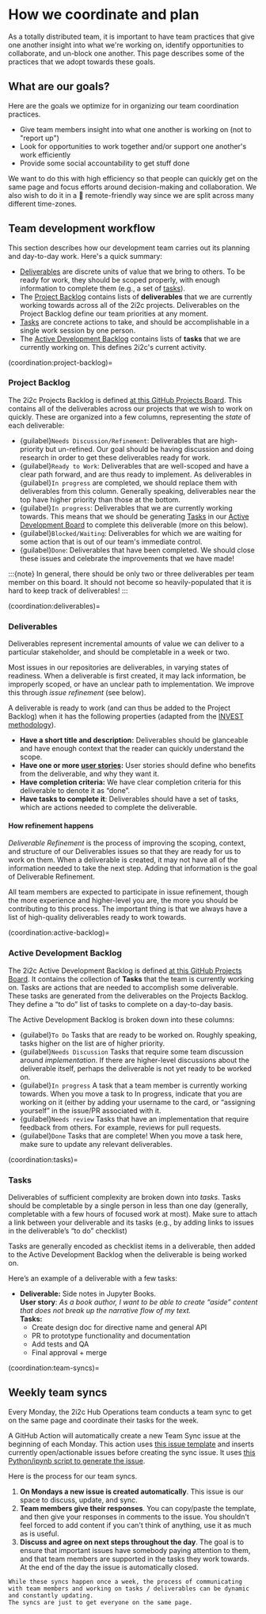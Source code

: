 # How we coordinate and plan

As a totally distributed team, it is important to have team practices that give one another insight into what we're working on, identify opportunities to collaborate, and un-block one another. This page describes some of the practices that we adopt towards these goals.

## What are our goals?

Here are the goals we optimize for in organizing our team coordination practices.

- Give team members insight into what one another is working on (not to "report up")
- Look for opportunities to work together and/or support one another's work efficiently
- Provide some social accountability to get stuff done

We want to do this with high efficiency so that people can quickly get on the same page and focus efforts around decision-making and collaboration. We also wish to do it in a 💯 remote-friendly way since we are split across many different time-zones.

## Team development workflow

This section describes how our development team carries out its planning and day-to-day work.
Here's a quick summary:

* [Deliverables](coordination:active-backlog) are discrete units of value that we bring to others. To be ready for work, they should be scoped properly, with enough information to complete them (e.g., a set of [tasks](coordination:tasks)).
* The [Project Backlog](coordination:project-backlog) contains lists of **deliverables** that we are currently working towards across all of the 2i2c projects. Deliverables on the Project Backlog define our team priorities at any moment.
* [Tasks](coordination:tasks) are concrete actions to take, and should be accomplishable in a single work session by one person.
* The [Active Development Backlog](coordination:active-backlog) contains lists of **tasks** that we are currently working on. This defines 2i2c's current activity.

(coordination:project-backlog)=
### Project Backlog

The 2i2c Projects Backlog is defined [at this GitHub Projects Board](https://github.com/orgs/2i2c-org/projects/7). This contains all of the deliverables across our projects that we wish to work on quickly. These are organized into a few columns, representing the _state_ of each deliverable:

- {guilabel}`Needs Discussion/Refinement`: Deliverables that are high-priority but un-refined. Our goal should be having discussion and doing research in order to get these deliverables ready for work.
- {guilabel}`Ready to Work`: Deliverables that are well-scoped and have a clear path forward, and are thus ready to implement. As deliverables in {guilabel}`In progress` are completed, we should replace them with deliverables from this column. Generally speaking, deliverables near the top have higher priority than those at the bottom.
- {guilabel}`In progress`: Deliverables that we are currently working towards. This means that we should be generating [Tasks](coordination:tasks) in our [Active Development Board](https://github.com/orgs/2i2c-org/projects/5) to complete this deliverable (more on this below).
- {guilabel}`Blocked/Waiting`: Deliverables for which we are waiting for some action that is out of our team's immediate control.
- {guilabel}`Done`: Deliverables that have been completed. We should close these issues and celebrate the improvements that we have made!

:::{note}
In general, there should be only two or three deliverables per team member on this board.
It should not become so heavily-populated that it is hard to keep track of deliverables!
:::

(coordination:deliverables)=
### Deliverables

Deliverables represent incremental amounts of value we can deliver to a particular stakeholder, and should be completable in a week or two. 

Most issues in our repositories are deliverables, in varying states of readiness. When a deliverable is first created, it may lack information, be improperly scoped, or have an unclear path to implementation. We improve this through _issue refinement_ (see below).

A deliverable is ready to work (and can thus be added to the Project Backlog) when it has the following properties (adapted from the [INVEST methodology](https://agileforall.com/new-to-agile-invest-in-good-user-stories/)).

- **Have a short title and description:** Deliverables should be glanceable and have enough context that the reader can quickly understand the scope.
- **Have one or more [user stories](https://www.atlassian.com/agile/project-management/user-stories):** User stories should define who benefits from the deliverable, and why they want it.
- **Have completion criteria:** We have clear completion criteria for this deliverable to denote it as “done”.
- **Have tasks to complete it**: Deliverables should have a set of tasks, which are actions needed to complete the deliverable.

#### How refinement happens

_Deliverable Refinement_ is the process of improving the scoping, context, and structure of our Deliverables issues so that they are ready for us to work on them. When a deliverable is created, it may not have all of the information needed to take the next step. Adding that information is the goal of Deliverable Refinement.

All team members are expected to participate in issue refinement, though the more experience and higher-level you are, the more you should be contributing to this process.
The important thing is that we always have a list of high-quality deliverables ready to work towards.

(coordination:active-backlog)=
### Active Development Backlog

The 2i2c Active Development Backlog is defined [at this GitHub Projects Board](https://github.com/orgs/2i2c-org/projects/5).
It contains the collection of **Tasks** that the team is currently working on.
Tasks are actions that are needed to accomplish some deliverable.
These tasks are generated from the deliverables on the Projects Backlog.
They define a “to do” list of tasks to complete on a day-to-day basis.

The Active Development Backlog is broken down into these columns:

- {guilabel}`To Do` Tasks that are ready to be worked on. Roughly speaking, tasks higher on the list are of higher priority.
- {guilabel}`Needs Discussion` Tasks that require some team discussion around _implementation_. If there are higher-level discussions about the deliverable itself, perhaps the deliverable is not yet ready to be worked on.
- {guilabel}`In progress` A task that a team member is currently working towards. When you move a task to In progress, indicate that you are working on it (either by adding your username to the card, or “assigning yourself” in the issue/PR associated with it.
- {guilabel}`Needs review` Tasks that have an implementation that require feedback from others. For example, reviews for pull requests.
- {guilabel}`Done` Tasks that are complete! When you move a task here, make sure to update any relevant deliverables.

(coordination:tasks)=
### Tasks

Deliverables of sufficient complexity are broken down into _tasks_. Tasks should be completable by a single person in less than one day (generally, completable with a few hours of focused work at most). Make sure to attach a link between your deliverable and its tasks (e.g., by adding links to issues in the deliverable’s “to do” checklist)

Tasks are generally encoded as checklist items in a deliverable, then added to the Active Development Backlog when the deliverable is being worked on.

Here’s an example of a deliverable with a few tasks:

- **Deliverable:** Side notes in Jupyter Books. \
  **User story**: _As a book author, I want to be able to create “aside” content that does not break up the narrative flow of my text._ \
  **Tasks:**
    - Create design doc for directive name and general API
    - PR to prototype functionality and documentation
    - Add tests and QA
    - Final approval + merge

(coordination:team-syncs)=
## Weekly team syncs

Every Monday, the 2i2c Hub Operations team conducts a team sync to get on the same page and coordinate their tasks for the week.

A GitHub Action will automatically create a new Team Sync issue at the beginning of each Monday.
This action uses [this issue template](https://github.com/2i2c-org/team-compass/blob/main/.github/ISSUE_TEMPLATE/team-update.md) and inserts currently open/actionable issues before creating the sync issue.
It uses [this Python/ipynb script to generate the issue](https://github.com/2i2c-org/team-compass/blob/main/scripts/post-team-sync.py).

Here is the process for our team syncs.

1. **On Mondays a new issue is created automatically**. This issue is our space to discuss, update, and sync.
2. **Team members give their responses**. You can copy/paste the template, and then give your responses in comments to the issue. You shouldn't feel forced to add content if you can't think of anything, use it as much as is useful.
3. **Discuss and agree on next steps throughout the day**. The goal is to ensure that important issues have somebody paying attention to them, and that team members are supported in the tasks they work towards. At the end of the day the issue is automatically closed.

```{note}
While these syncs happen once a week, the process of communicating with team members and working on tasks / deliverables can be dynamic and constantly updating.
The syncs are just to get everyone on the same page.
```
